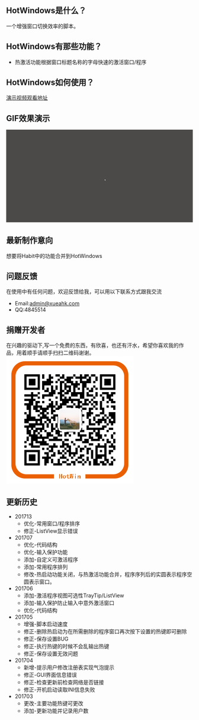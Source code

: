 ## HotWindows是什么？
一个增强窗口切换效率的脚本。

## HotWindows有那些功能？
* 热激活功能根据窗口标题名称的字母快速的激活窗口/程序

## HotWindows如何使用？
[演示视频观看地址](http://www.autoahk.com/archives/3091)

## GIF效果演示
![](https://github.com/liumenggit/pic/raw/master/HotWindows.gif)

## 最新制作意向
想要将Habit中的功能合并到HotWindows

## 问题反馈
在使用中有任何问题，欢迎反馈给我，可以用以下联系方式跟我交流
* Email:admin@xueahk.com
* QQ:4845514

## 捐赠开发者
在兴趣的驱动下,写一个免费的东西，有欣喜，也还有汗水，希望你喜欢我的作品，用着顺手请顺手扫扫二维码谢谢。<br>
![](https://github.com/liumenggit/pic/raw/master/alipayhotwin12.png)

## 更新历史
* 201713
	* 优化-常用窗口/程序排序
	* 修正-ListView显示错误
* 201707
	* 优化-代码结构
	* 优化-输入保护功能
	* 添加-自定义可激活程序
	* 添加-常用程序排列
	* 修改-热启动功能关闭，与热激活功能合并，程序序列后的实圆表示程序空圆表示窗口。
* 201706
	* 添加-激活程序视图可选性TrayTip/ListView
	* 添加-输入保护防止输入中意外激活窗口
	* 优化-代码结构
* 201705
	* 增强-脚本启动速度
	* 修正-删除热启动为在所需删除的程序窗口再次按下设置的热键即可删除
	* 修正-保存设置BUG
	* 修正-执行热键的时候不会乱输出热键
	* 修正-保存设置无效问题
* 201704
	* 新增-提示用户修改注册表实现气泡提示
	* 修正-GUI界面信息错误
	* 修正-检查更新前检查网络是否链接
	* 修正-开机启动读取INI信息失败
* 201703
	* 更改-主要功能热键可更改
	* 添加-更新功能并记录用户数
